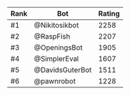 Rank|Bot|Rating
---|---|---
#1|@Nikitosikbot|2258
#2|@RaspFish|2207
#3|@OpeningsBot|1905
#4|@SimplerEval|1607
#5|@DavidsGuterBot|1511
#6|@pawnrobot|1228
